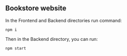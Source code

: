 ## Bookstore website

In the Frontend and Backend directories run command:

```
npm i
```

Then in the Backend directory, you can run:

```
npm start
```

